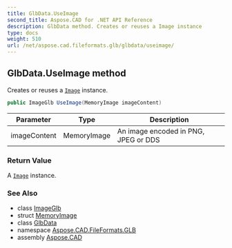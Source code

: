 ```yaml
---
title: GlbData.UseImage
second_title: Aspose.CAD for .NET API Reference
description: GlbData method. Creates or reuses a Image instance
type: docs
weight: 510
url: /net/aspose.cad.fileformats.glb/glbdata/useimage/
---
```

## GlbData.UseImage method

Creates or reuses a [`Image`](../../../aspose.cad/image/) instance.

```csharp
public ImageGlb UseImage(MemoryImage imageContent)
```

| Parameter | Type | Description |
| --- | --- | --- |
| imageContent | MemoryImage | An image encoded in PNG, JPEG or DDS |

### Return Value

A [`Image`](../../../aspose.cad/image/) instance.

### See Also

* class [ImageGlb](../../imageglb/)
* struct [MemoryImage](../../../aspose.cad.fileformats.glb.memory/memoryimage/)
* class [GlbData](../)
* namespace [Aspose.CAD.FileFormats.GLB](../../../aspose.cad.fileformats.glb/)
* assembly [Aspose.CAD](../../../)


